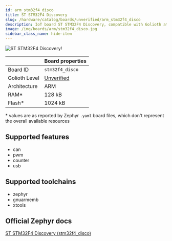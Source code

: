 ```yaml
---
id: arm_stm32f4_disco
title: ST STM32F4 Discovery
slug: /hardware/catalog/boards/unverified/arm_stm32f4_disco
description: IoT board ST STM32F4 Discovery, compatible with Golioth at unverified level.
image: /img/boards/arm/stm32f4_disco.jpg
sidebar_class_name: hide-item
---
```


[//]: # (This is an auto-generated file, do not edit! Changes to it will be lost upon re-generation)

![ST STM32F4 Discovery!](/img/boards/arm/stm32f4_disco.jpg "ST STM32F4 Discovery")

|                | Board properties     |
| -------------  | -------------------- |
| Board ID       | `stm32f4_disco` |
| Golioth Level  | [Unverified](/hardware#unverified-boards) |
| Architecture   | ARM |
| RAM*           | 128 kB |
| Flash*         | 1024 kB |

\* values are as reported by Zephyr `.yaml` board files, which don't represent the overall available resources



## Supported features

* can
* pwm
* counter
* usb

## Supported toolchains

* zephyr
* gnuarmemb
* xtools

## Official Zephyr docs

[ST STM32F4 Discovery (stm32f4_disco)](https://docs.zephyrproject.org/latest/boards/arm/stm32f4_disco/doc/index.html)
